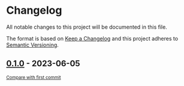 # Changelog

All notable changes to this project will be documented in this file.

The format is based on [Keep a Changelog](http://keepachangelog.com/en/1.0.0/)
and this project adheres to [Semantic Versioning](http://semver.org/spec/v2.0.0.html).

<!-- insertion marker -->
## [0.1.0](https://github.com/bjhardcastle/np_running_wheel/releases/tag/0.1.0) - 2023-06-05

<small>[Compare with first commit](https://github.com/bjhardcastle/np_running_wheel/compare/cb881d395e09cff80352b7fc7156b154671eed61...0.1.0)</small>
